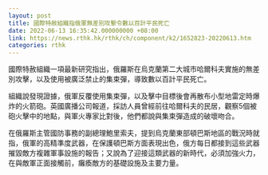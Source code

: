 ```yaml
---
layout: post
title: 國際特赦組織指俄軍無差別攻擊令數以百計平民死亡
date: 2022-06-13 16:35:42.000000000 +08:00
link: https://news.rthk.hk/rthk/ch/component/k2/1652823-20220613.htm
categories: rthk
---
```


國際特赦組織一項最新研究指出，俄羅斯在烏克蘭第二大城市哈爾科夫實施的無差別攻擊，以及使用被廣泛禁止的集束彈，導致數以百計平民死亡。

組織說發現證據，俄軍反覆使用集束彈，以及擊中目標後會再散布小型地雷定時爆炸的火箭砲。英國廣播公司報道，採訪人員曾經前往哈爾科夫的民居，觀察5個被砲火擊中的地點，與軍火專家比對後，他們都說與集束彈造成的破壞吻合。

在俄羅斯主管國防事務的副總理鮑里索夫，提到烏克蘭東部頓巴斯地區的戰況時就指，俄軍的高精準度武器，在保護頓巴斯方面表現出色，俄方每日都接到這些武器摧毀敵方複雜軍事設施的報告；又說為了迎接這類武器的新時代，必須加強火力，在與敵軍正面接觸前，癱瘓敵方的基礎設施及主要力量。
